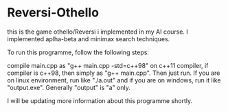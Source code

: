 Reversi-Othello
===============

this is the game othello/Reversi i implemented in my AI course. I implemented aplha-beta and minimax search techniques.

To run this programme, follow the following steps:

compile main.cpp as "g++ main.cpp -std=c++98" on c++11 compiler, if compiler is c++98, then simply as "g++ main.cpp".
Then just run. If you are on linux environment, run like "./a.out" and if you are on windows, run it like "output.exe". Generally "output" is "a" only.

I will be updating more information about this programme shortly.

